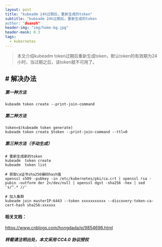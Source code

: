```yaml
---
layout: post
title: "kubeadm 24h过期后，重新生成的token"
subtitle: "kubeadm 24h过期后，重新生成的token
author: "duanzh"
header-img: "img/home-bg.jpg"
header-mask: 0.3
tags:
  - kubernetes
---
```


>本文介绍kubeadm token过期后重新生成token，默认token的有效期为24小时，当过期之后，该token就不可用了。

## # 解决办法
##### 第一种方法
```
kubeadm token create --print-join-command
```
#####  第二种方法
```
token=$(kubeadm token generate)
kubeadm token create $token --print-join-command --ttl=0
```
##### 第三种方法（手动生成）
```
# 重新生成新的token
kubeadm  token create
kubeadm  token list

# 获取ca证书sha256编码hash值
openssl x509 -pubkey -in /etc/kubernetes/pki/ca.crt | openssl rsa -pubin -outform der 2>/dev/null | openssl dgst -sha256 -hex | sed 's/^.* //'

# 加入集群
kubeadm join masterIP:6443 --token xxxxxxxxxxx --discovery-token-ca-cert-hash sha256:xxxxxx
```
#### 相关文档：
https://www.cnblogs.com/hongdada/p/9854696.html

##### 转载请注明出处，本文采用 CC4.0 协议授权
